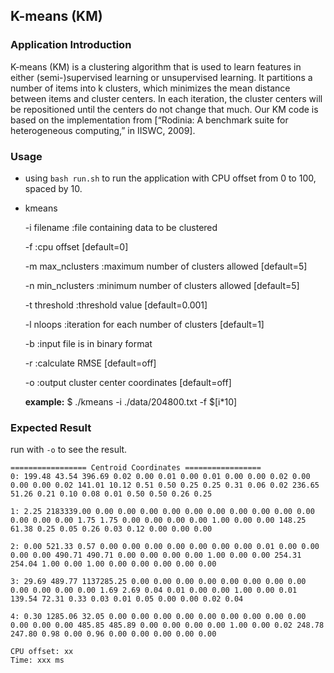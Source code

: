 ## K-means (KM) 

### Application Introduction

K-means (KM) is a clustering algorithm that is used to learn features in either (semi-)supervised learning or unsupervised learning. It partitions a number of items into k clusters, which minimizes the mean distance between items and cluster centers. In each iteration, the cluster centers will be repositioned until the centers do not change that much. Our KM code is based on the implementation from [“Rodinia: A benchmark suite for heterogeneous computing,” in IISWC, 2009].

### Usage

- using `bash run.sh` to run the application with CPU offset from 0 to 100, spaced by 10.

- kmeans

    -i filename      :file containing data to be clustered

    -f               :cpu offset                            [default=0]

    -m max_nclusters :maximum number of clusters allowed    [default=5]
    
    -n min_nclusters :minimum number of clusters allowed    [default=5]

    -t threshold     :threshold value                       [default=0.001]

    -l nloops        :iteration for each number of clusters [default=1]

    -b               :input file is in binary format

    -r               :calculate RMSE                        [default=off]

    -o               :output cluster center coordinates     [default=off]

    **example:**
    $ ./kmeans -i ./data/204800.txt -f $[i*10]

### Expected Result
run with `-o` to see the result.

```
================= Centroid Coordinates =================
0: 199.48 43.54 396.69 0.02 0.00 0.01 0.00 0.01 0.00 0.00 0.02 0.00 0.00 0.00 0.02 141.01 10.12 0.51 0.50 0.25 0.25 0.31 0.06 0.02 236.65 51.26 0.21 0.10 0.08 0.01 0.50 0.50 0.26 0.25

1: 2.25 2183339.00 0.00 0.00 0.00 0.00 0.00 0.00 0.00 0.00 0.00 0.00 0.00 0.00 0.00 1.75 1.75 0.00 0.00 0.00 0.00 1.00 0.00 0.00 148.25 61.38 0.25 0.05 0.26 0.03 0.12 0.00 0.00 0.00

2: 0.00 521.33 0.57 0.00 0.00 0.00 0.00 0.00 0.00 0.00 0.01 0.00 0.00 0.00 0.00 490.71 490.71 0.00 0.00 0.00 0.00 1.00 0.00 0.00 254.31 254.04 1.00 0.00 1.00 0.00 0.00 0.00 0.00 0.00

3: 29.69 489.77 1137285.25 0.00 0.00 0.00 0.00 0.00 0.00 0.00 0.00 0.00 0.00 0.00 0.00 1.69 2.69 0.04 0.01 0.00 0.00 1.00 0.00 0.01 139.54 72.31 0.33 0.03 0.01 0.05 0.00 0.00 0.02 0.04

4: 0.30 1285.06 32.05 0.00 0.00 0.00 0.00 0.00 0.00 0.00 0.00 0.00 0.00 0.00 0.00 485.85 485.89 0.00 0.00 0.00 0.00 1.00 0.00 0.02 248.78 247.80 0.98 0.00 0.96 0.00 0.00 0.00 0.00 0.00

CPU offset: xx
Time: xxx ms
```